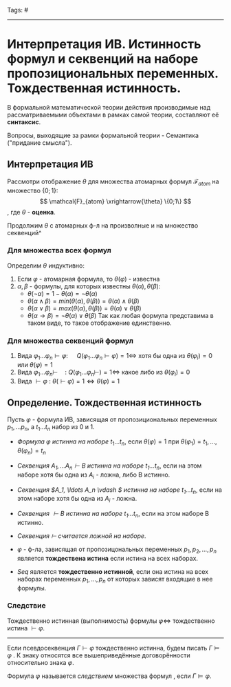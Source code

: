 Tags: #

---
# Интерпретация ИВ. Истинность формул и секвенций на наборе пропозициональных переменных. Тождественная истинность.

В формальной математической теории действия производимые над рассматриваемыми объектами в рамках самой теории, составляют её **синтаксис**. 

Вопросы, выходящие за рамки формальной теории - Семантика ("придание смысла").

## Интерпретация ИВ
Рассмотри отображение $\theta$ для множества атомарных формул $\mathcal{F}_{atom}$ на множество $\{0;1\}$:
$$
\mathcal{F}_{atom} \xrightarrow{\theta} \{0;1\}
$$, где $\theta$ - **оценка**.

Продолжим $\theta$ с атомарных ф-л на произволные и на множество секвенций^

### Для множества всех формул
Определим $\theta$ индуктивно:
1) Если $\varphi$ - атомарная формула, то $\theta(\varphi)$ - известна
2) $\alpha, \beta$ - формулы, для которых известны $\theta(\alpha), \theta(\beta)$:
	* $\theta(\neg\alpha)  = 1 - \theta(\alpha) = \neg\theta(\alpha)$
	* $\theta(\alpha \wedge \beta) = min(\theta(\alpha), \theta(\beta))= \theta(\alpha) \wedge \theta(\beta)$
	* $\theta(\alpha \lor \beta) = max(\theta(\alpha), \theta(\beta))= \theta(\alpha) \lor \theta(\beta)$
	* $\theta(\alpha \rightarrow \beta) = \neg\theta(\alpha)\lor\theta(\beta)$
Так как любая формула представима в таком виде, то такое отображение единственно.

### Для множества секвенций формул
1) Вида $\varphi_1\ldots\varphi_n \vdash \varphi$: $\quad Q(\varphi_1\ldots\varphi_n \vdash \varphi) = 1 \Leftrightarrow$ хотя бы одна из $\theta(\varphi_i) = 0$ или $\theta(\varphi)=1$
2) Вида $\varphi_1\ldots\varphi_n \vdash\quad$:  $Q(\varphi_1\ldots\varphi_n \vdash)=1\Leftrightarrow$ какое либо из $\theta(\varphi_i) = 0$
3) Вида $\vdash \varphi$ : $\theta(\vdash\varphi)=1\Leftrightarrow \theta(\varphi)=1$ 

## Определение. Тождественная истинность
Пусть $\varphi$ - формула ИВ, зависящая от пропозициональных переменных $p_1, \ldots p_n$, а $t_1\ldots t_n$ набор из 0 и 1. 
* *Формула $\varphi$ истинна на наборе* $t_1\ldots t_n$, если $\theta(\varphi)=1$ при $\theta(\varphi_1) = t_1, \ldots, \theta(\varphi_n) = t_n$
* *Секвенция $A_1, \ldots A_n \vdash B$ истинна на наборе $t_1\ldots t_n$*, если на этом наборе хотя бы одна из $A_i$ - ложна, либо B истинно. 
* *Секвенция $A_1, \ldots A_n \vdash $ истинна на наборе $t_1\ldots t_n$*, если на этом наборе хотя бы одна из $A_i$ - ложна. 
* *Секвенция $\vdash B$ истинна на наборе $t_1\ldots t_n$*, если на этом наборе B истинно. 
* *Секвенция $\vdash$ считается ложной на наборе*. 

* $\varphi$ - ф-ла, зависящая от пропозицональных переменных $p_1, p_2, \ldots, p_n$ является **тождествена истина** если истина на всех наборах.
* $Seq$ является **тождественно истинной**, если она истина на всех наборах переменных $p_1, \ldots, p_n$ от которых зависят входящие в нее формулы.

### Следствие
Тождественно истинная (выполнимость) формулы $\varphi\Leftrightarrow$ тождественно истина $\vdash\varphi$.

---
Если псевдосеквенция $Г \vdash \varphi$ тождественно истинна, будем писать $Г \vDash \varphi$ . К знаку относятся все вышеприведённые договорённости относительно знака $\varphi$.

Формула $\varphi$ называется *следствием* множества формул , если $Г\vDash \varphi$.


